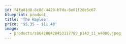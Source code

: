 ```yaml
---
id: f4fa81d8-8c8d-4420-b7da-6e01f20e5c67
blueprint: product
title: 'The Haylee'
price: '$5.35 - $11.40'
image:
  - products/s864288428453117789_p143_i1_w4000.jpeg
---
```

